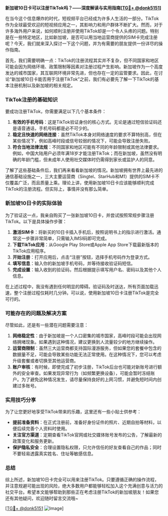 **新加坡10日卡可以注册TikTok吗？——深度解读与实用指南[[TG💪+ @donk5151](https://t.me/s/donk5151)]**

在当今这个信息爆炸的时代，短视频平台已经成为许多人生活的一部分。TikTok作为全球最受欢迎的短视频应用之一，其影响力和用户群体不断扩大。然而，对于许多海外用户来说，如何顺利注册并使用TikTok却是一个令人头疼的问题。特别是在一些特定地区，比如新加坡，是否可以用当地运营商提供的SIM卡完成注册呢？今天，我们就来深入探讨一下这个问题，并为有需要的朋友提供一份详尽的操作指南。

首先，我们需要明确一点：TikTok的注册流程其实并不复杂，但不同国家和地区可能会因为网络环境、政策限制等因素对注册过程产生影响。新加坡作为一个高度发达的城市国家，其互联网环境非常先进，但也存在一定的监管要求。因此，在讨论“新加坡10日卡能否用于注册TikTok”之前，我们有必要先了解一下TikTok的基本注册机制以及新加坡的相关规定。

### TikTok注册的基础知识

要成功注册TikTok，你需要满足以下几个基本条件：
1. **有效的手机号码**：这是TikTok验证身份的核心方式。无论是通过短信验证码还是语音通话，手机号码都是必不可少的。
2. **稳定且快速的网络连接**：虽然TikTok本身对网络速度的要求不算特别高，但在某些情况下，例如高峰时段或信号较弱的情况下，可能会导致注册失败。
3. **符合当地法律法规**：不同国家和地区可能有不同的年龄限制或其他法律要求。例如，中国大陆用户必须年满18岁才能注册TikTok；而在新加坡，虽然没有明确的年龄门槛，但未成年人使用社交媒体时仍需得到家长或监护人的同意。

了解了这些基础条件后，我们再来看看新加坡的情况。新加坡拥有世界上最先进的通信基础设施之一，三大主要运营商（Singtel、StarHub和M1）提供的SIM卡不仅覆盖广泛，而且质量上乘。理论上讲，使用新加坡10日卡应该能够顺利完成TikTok的注册流程。但实际上，事情并没有那么简单。

### 新加坡10日卡的实际体验

为了验证这一点，我亲自购买了一张新加坡10日卡，并尝试按照常规步骤注册TikTok。以下是具体操作步骤：

1. **激活SIM卡**：将新买的10日卡插入手机后，按照说明书上的指示进行激活。通常这一步骤非常简单，只需输入IMSI码即可完成。
2. **下载TikTok应用**：从Google Play Store或Apple App Store下载最新版本的TikTok应用程序。
3. **开始注册**：打开应用后，点击“注册”按钮，选择手机号码作为登录方式。
4. **填写信息**：输入你的新加坡手机号码，并等待接收验证码短信。
5. **完成设置**：输入收到的验证码，然后根据提示填写用户名、密码以及其他个人信息。

在上述过程中，我没有遇到任何明显的障碍。验证码及时送达，所有页面加载迅速，整个注册过程仅耗时几分钟。可以说，使用新加坡10日卡注册TikTok是完全可行的。

### 可能存在的问题及解决方案

尽管如此，还是有一些潜在问题需要注意：

1. **网络稳定性**：由于新加坡是一个人口密集的城市国家，高峰时段可能会出现网络拥堵现象。如果遇到这种情况，建议更换到人流量较少的地方继续操作。
2. **运营商限制**：虽然三大运营商都支持国际漫游服务，但如果您的套餐中包含的数据量不足，可能会导致某些功能无法正常使用。在这种情况下，您可以考虑升级套餐或者切换至其他运营商。
3. **账户审核**：有时候，即使完成了初步注册，TikTok后台也可能对新账号进行额外的安全审查。如果发现异常行为（如频繁更换设备），可能会暂时冻结账户。为了避免这种情况发生，请尽量保持良好的上网习惯，并避免短时间内创建过多账号。

### 实用技巧分享

为了让您更好地享受TikTok带来的乐趣，这里还有一些小贴士供参考：

- **提前准备资料**：在正式注册前，准备好身份证件的照片、近期自拍等材料，以便后续完善个人资料时使用。
- **关注官方渠道**：定期查看TikTok官网或社交媒体账号发布的公告，了解最新的政策变化和服务更新。
- **保护隐私安全**：合理设置隐私权限，只允许信任的好友查看自己的作品；同时不要轻易透露真实姓名、住址等敏感信息。

### 总结

综上所述，新加坡10日卡完全可以用来注册TikTok。只要遵循正确的操作流程，并注意规避可能出现的风险，绝大多数用户都能够轻松加入这个充满创意与活力的社交平台。希望本文能够帮助到那些正在考虑注册TikTok的新加坡朋友！如果您还有其他疑问，欢迎随时留言交流哦~ 

[[TG💪+ @donk5151](https://t.me/s/donk5151) ![Image](https://i.postimg.cc/rwNCRYN7/Snipaste-2025-04-30-17-27-05.png)]